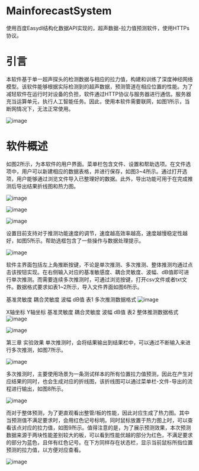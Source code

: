 # MainforecastSystem
使用百度Easydl结构化数据API实现的，超声数据-拉力值预测软件，使用HTTPs协议。

# 引言
本软件基于单一超声探头的检测数据与相应的拉力值，构建和训练了深度神经网络模型。该软件能够根据实际检测到的超声数据，预测管道在相应位置的性能。为了减轻软件在运行时对设备的负担，软件通过HTTP协议与服务器进行通信。服务器充当运算单元，执行人工智能任务。因此，使用本软件需要联网，如图1所示，当断网情况下，无法正常使用。
 
![image](https://github.com/xiangxu05/MainforecastSystem/assets/112842118/a1292edc-c9de-4278-823b-558a43990903)

# 软件概述
如图2所示，为本软件的用户界面。菜单栏包含文件、设置和帮助选项。在文件选项中，用户可以新建相应的数据表格，并进行保存，如图3~4所示。通过打开选项，用户能够通过浏览文件导入已整理好的数据。此外，导出功能可用于在完成推测后导出结果折线图和热力图。
 
![image](https://github.com/xiangxu05/MainforecastSystem/assets/112842118/e494f7da-e002-42f9-a56c-6a1366976f2a)

![image](https://github.com/xiangxu05/MainforecastSystem/assets/112842118/b4772140-940d-44ee-94f2-73ee3f11b6df)

![image](https://github.com/xiangxu05/MainforecastSystem/assets/112842118/dbc8d217-9ebc-48b4-abee-a110e211bf59)

设置目前支持对于推测功能速度的调节，速度越高效率越高，速度越慢稳定性越好，如图5所示。帮助选框包含了一些操作与数据处理提示。
 
![image](https://github.com/xiangxu05/MainforecastSystem/assets/112842118/639ddc0f-bcc7-4bea-bd5c-ae10d56edf64)

软件主界面包括左上角推断按键，不论是单次推测、多次推测、整体推测均通过点击该按钮实现。在右侧输入对应的基准敏感度、耦合灵敏度、波幅、dB值即可进行单次推测。而需要连续多次推测时，可通过浏览按键，打开csv文件或者txt文件。数据格式要求如表1~2所示，导入文件界面如图6所示。

基准灵敏度	耦合灵敏度	波幅	dB值
表1 多次推测数据格式
![image](https://github.com/xiangxu05/MainforecastSystem/assets/112842118/a616e8de-49ac-40e9-9add-b8d2dc0cd7ac)

X轴坐标	Y轴坐标	基准灵敏度	耦合灵敏度	波幅	dB值
表2 整体推测数据格式
![image](https://github.com/xiangxu05/MainforecastSystem/assets/112842118/6d17e6d1-c366-4609-acbe-b05b4fd182a3)

![image](https://github.com/xiangxu05/MainforecastSystem/assets/112842118/918e956f-cb48-4b84-af4f-570d1bcb684c)

第三章 实验效果
单次推测时，会将结果输出到结果栏中，可以通过不断输入来进行多次推测，如图7所示。
 
![image](https://github.com/xiangxu05/MainforecastSystem/assets/112842118/568f13e1-dfed-4642-99d6-7eea56328e5c)

多次推测时，主要使用场景为一条测试样本的所有位置拉力值预测，因此在产生对应结果的同时，也会生成对应的折线图，该折线图可以通过菜单栏-文件-导出的流程进行输出，如图8所示。
 
![image](https://github.com/xiangxu05/MainforecastSystem/assets/112842118/7fa46d65-dc2d-4356-bc6a-2efdca89490f)

而对于整体预测，为了更直观看出整管/板的性能，因此对应生成了热力图。其中当预测值不满足要求时，会用红色记号标明。同时鼠标放置于热力图上时，可以查看该点对应的拉力值，如图9所示。值得注意的是，为了展示预测效果，本次预测数据来源于两块性能差别较大的板，可以看到性能优越的部分为红色，不满足要求的部分为蓝色，且伴有红色记号。在下方同样存在状态栏，显示当前鼠标所指位置预测的拉力值，以方便对应查看。
 
![image](https://github.com/xiangxu05/MainforecastSystem/assets/112842118/e6904f56-fada-4e79-b47d-758b48e74cf4)

